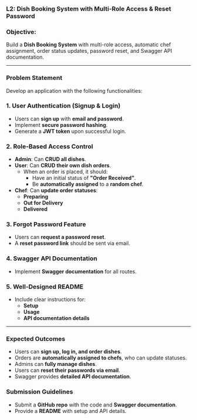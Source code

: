 
### **L2: Dish Booking System with Multi-Role Access & Reset Password**  

### **Objective:**  
Build a **Dish Booking System** with multi-role access, automatic chef assignment, order status updates, password reset, and Swagger API documentation.  

---  

### **Problem Statement**  

Develop an application with the following functionalities:  

### **1. User Authentication (Signup & Login)**  
- Users can **sign up** with **email and password**.  
- Implement **secure password hashing**.  
- Generate a **JWT token** upon successful login.  

### **2. Role-Based Access Control**  
- **Admin**: Can **CRUD all dishes**.  
- **User**: Can **CRUD their own dish orders**.  
  - When an order is placed, it should:  
    - Have an initial status of **"Order Received"**.  
    - Be **automatically assigned** to a **random chef**.  
- **Chef**: Can **update order statuses**:  
  - **Preparing**  
  - **Out for Delivery**  
  - **Delivered**  

### **3. Forgot Password Feature**  
- Users can **request a password reset**.  
- A **reset password link** should be sent via email.  

### **4. Swagger API Documentation**  
- Implement **Swagger documentation** for all routes.  

### **5. Well-Designed README**  
- Include clear instructions for:  
  - **Setup**  
  - **Usage**  
  - **API documentation details**  

---  

### **Expected Outcomes**  
- Users can **sign up, log in, and order dishes**.  
- Orders are **automatically assigned to chefs**, who can update statuses.  
- Admins can **fully manage dishes**.  
- Users can **reset their passwords via email**.  
- Swagger provides **detailed API documentation**.  

### **Submission Guidelines**  
- Submit a **GitHub repo** with the code and **Swagger documentation**.  
- Provide a **README** with setup and API details.  